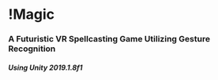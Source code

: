 # !Magic
### A Futuristic VR Spellcasting Game Utilizing Gesture Recognition
##### Using Unity 2019.1.8f1